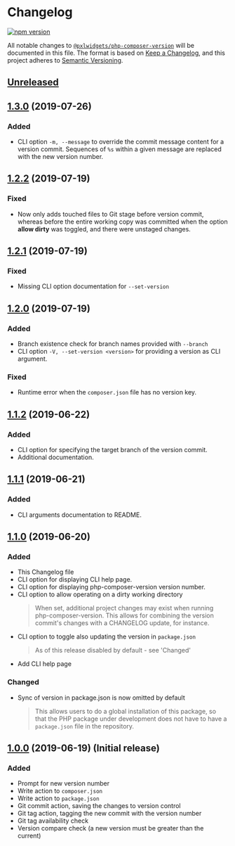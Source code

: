 
# Changelog
[![npm version](https://badge.fury.io/js/%40pxlwidgets%2Fphp-composer-version.svg)](https://badge.fury.io/js/%40pxlwidgets%2Fphp-composer-version)

All notable changes to [`@pxlwidgets/php-composer-version`][repo] will be documented in this file. The format is based on [Keep a Changelog](https://keepachangelog.com/en/1.0.0/),
and this project adheres to [Semantic Versioning](https://semver.org/spec/v2.0.0.html).

## [Unreleased]

## [1.3.0] (2019-07-26)

### Added
- CLI option `-m, --message` to override the commit message content for a version commit.
  Sequences of `%s` within a given message are replaced with the new version number.

## [1.2.2] (2019-07-19)

### Fixed
- Now only adds touched files to Git stage before version commit, whereas before
  the entire working copy was committed when the option **allow dirty** was toggled, 
  and there were unstaged changes. 

## [1.2.1] (2019-07-19)

### Fixed
- Missing CLI option documentation for `--set-version`

## [1.2.0] (2019-07-19)

### Added
- Branch existence check for branch names provided with `--branch`
- CLI option `-V, --set-version <version>` for providing a version as CLI argument.

### Fixed
- Runtime error when the `composer.json` file has no version key.

## [1.1.2] (2019-06-22)

### Added
- CLI option for specifying the target branch of the version commit.
- Additional documentation.

## [1.1.1] (2019-06-21)

### Added
- CLI arguments documentation to README.

## [1.1.0] (2019-06-20)

### Added
- This Changelog file  
- CLI option for displaying CLI help page. 
- CLI option for displaying php-composer-version version number. 
- CLI option to allow operating on a dirty working directory
    > When set, additional project changes may exist when running php-composer-version.
    This allows for combining the version commit's changes with a CHANGELOG update, for instance.  
- CLI option to toggle also updating the version in `package.json`
    > As of this release disabled by default - see 'Changed'
- Add CLI help page

### Changed
- Sync of version in package.json is now omitted by default
    > This allows users to do a global installation of this package, so that the PHP package 
under development does not have to have a `package.json` file in the repository.

## [1.0.0] (2019-06-19) (Initial release)

### Added
- Prompt for new version number
- Write action to `composer.json`
- Write action to `package.json`
- Git commit action, saving the changes to version control
- Git tag action, tagging the new commit with the version number
- Git tag availability check
- Version compare check (a new version must be greater than the current)

[repo]: https://github.com/PXLWidgets/php-composer-version

[Unreleased]: https://github.com/PXLWidgets/php-composer-version/compare/v1.3.0...HEAD
[1.3.0]: https://github.com/PXLWidgets/php-composer-version/compare/v1.2.2...v1.3.0
[1.2.2]: https://github.com/PXLWidgets/php-composer-version/compare/v1.2.1...v1.2.2
[1.2.1]: https://github.com/PXLWidgets/php-composer-version/compare/v1.2.0...v1.2.1
[1.2.0]: https://github.com/PXLWidgets/php-composer-version/compare/v1.1.2...v1.2.0
[1.1.2]: https://github.com/PXLWidgets/php-composer-version/compare/v1.1.1...v1.1.2
[1.1.1]: https://github.com/PXLWidgets/php-composer-version/compare/v1.1.0...v1.1.1
[1.1.0]: https://github.com/PXLWidgets/php-composer-version/compare/v1.0.0...v1.1.0
[1.0.0]: https://github.com/PXLWidgets/php-composer-version/tree/v1.0.0
